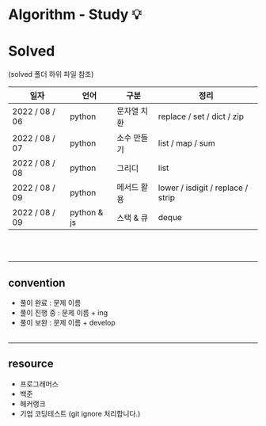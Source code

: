 # Algorithm - Study 💡

# Solved
(solved 폴더 하위 파일 참조)

| 일자 | 언어 | 구분 | 정리 |
| --- | --- | --- | --- |
| 2022 / 08 / 06  | python | 문자열 치환 |  replace / set / dict / zip |
| 2022 / 08 / 07  | python | 소수 만들기 |  list / map / sum |
| 2022 / 08 / 08  | python | 그리디 |  list | pop / append |
| 2022 / 08 / 09  | python | 메서드 활용 | lower / isdigit / replace / strip |
| 2022 / 08 / 09  | python & js | 스택 & 큐 | deque | pop |


<br></br>
- - -
## convention
* 풀이 완료 : 문제 이름
* 풀이 진행 중 : 문제 이름 + ing
* 풀이 보완 : 문제 이름 + develop
<br></br>
- - -
## resource
* 프로그래머스
* 백준
* 해커랭크
* 기업 코딩테스트 (git ignore 처리합니다.)


